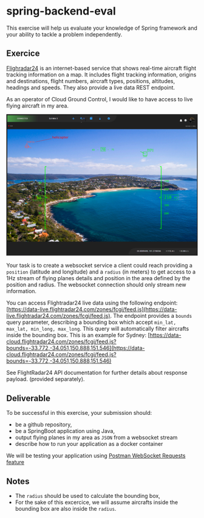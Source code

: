 # spring-backend-eval

This exercise will help us evaluate your knowledge of Spring framework and your ability to tackle a problem independently.

## Exercice

[Flighradar24](https://www.flightradar24.com) is an internet-based service that shows real-time aircraft flight tracking information on a map. It includes flight tracking information, origins and destinations, flight numbers, aircraft types, positions, altitudes, headings and speeds. They also provide a live data REST endpoint.

As an operator of Cloud Ground Control, I would like to have access to live flying aircraft in my area.

![cgc live aircraft overlay render](image.png)

Your task is to create a websocket service a client could reach providing a `position` (latitude and longitude) and a `radius` (in meters) to get access to a 1Hz stream of flying planes details and position in the area defined by the position and radius. The websocket connection should only stream new information.

You can access Flightradar24 live data using the following endpoint: [https://data-live.flightradar24.com/zones/fcgi/feed.js](https://data-live.flightradar24.com/zones/fcgi/feed.js). The endpoint provides a `bounds` query parameter, describing a bounding box which accept `min_lat, max_lat, min_long, max_long`. This query will automatically filter aircrafts inside the bounding box. This is an example for Sydney: [https://data-cloud.flightradar24.com/zones/fcgi/feed.js?bounds=-33.772,-34.051,150.888,151.546](https://data-cloud.flightradar24.com/zones/fcgi/feed.js?bounds=-33.772,-34.051,150.888,151.546)



See FlightRadar24 API documentation for further details about response payload. (provided separately).

## Deliverable

To be successful in this exercise, your submission should:
- be a github repository,
- be a SpringBoot application using Java,
- output flying planes in my area as `JSON` from a websocket stream
- describe how to run your application as a docker container

We will be testing your application using [Postman WebSocket Requests feature](https://learning.postman.com/docs/sending-requests/supported-api-frameworks/websocket/)

## Notes
- The `radius` should be used to calculate the bounding box,
- For the sake of this excercice, we will assume aircrafts inside the bounding box are also inside the `radius`.
